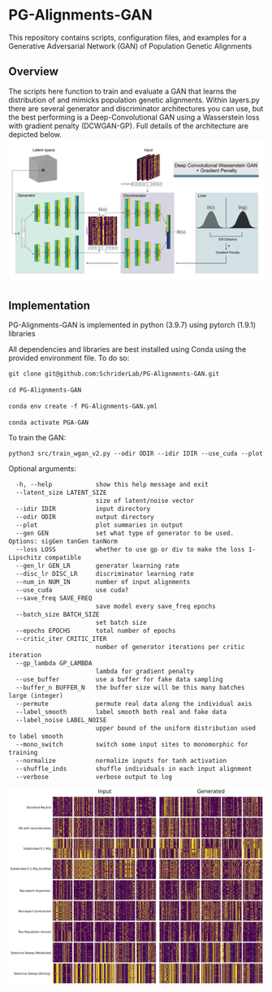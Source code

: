 # PG-Alignments-GAN
This repository contains scripts, configuration files, and examples for a Generative Adversarial Network (GAN) of Population Genetic Alignments

## Overview
The scripts here function to train and evaluate a GAN that learns the distribution of and mimicks population genetic alignments. Within layers.py there are several generator and discriminator architectures you can use, but the best performing is a Deep-Convolutional GAN using a Wasserstein loss with gradient penalty (DCWGAN-GP). Full details of the architecture are depicted below.
![GAN Architecture](https://github.com/SchriderLab/PG-Alignments-GAN/blob/main/img/Architecture_extended.png)

## Implementation
PG-Alignments-GAN is implemented in python (3.9.7) using pytorch (1.9.1) libraries

All dependencies and libraries are best installed using Conda using the provided environment file. To do so:

```{bash}
git clone git@github.com:SchriderLab/PG-Alignments-GAN.git

cd PG-Alignments-GAN

conda env create -f PG-Alignments-GAN.yml

conda activate PGA-GAN
```

To train the GAN:

```{bash}
python3 src/train_wgan_v2.py --odir ODIR --idir IDIR --use_cuda --plot
```
Optional arguments:

```
  -h, --help            show this help message and exit
  --latent_size LATENT_SIZE
                        size of latent/noise vector
  --idir IDIR           input directory
  --odir ODIR           output directory
  --plot                plot summaries in output
  --gen GEN             set what type of generator to be used. Options: sigGen tanGen tanNorm
  --loss LOSS           whether to use gp or div to make the loss 1-Lipschitz compatible
  --gen_lr GEN_LR       generator learning rate
  --disc_lr DISC_LR     discriminator learning rate
  --num_in NUM_IN       number of input alignments
  --use_cuda            use cuda?
  --save_freq SAVE_FREQ
                        save model every save_freq epochs
  --batch_size BATCH_SIZE
                        set batch size
  --epochs EPOCHS       total number of epochs
  --critic_iter CRITIC_ITER
                        number of generator iterations per critic iteration
  --gp_lambda GP_LAMBDA
                        lambda for gradient penalty
  --use_buffer          use a buffer for fake data sampling
  --buffer_n BUFFER_N   the buffer size will be this many batches large (integer)
  --permute             permute real data along the individual axis
  --label_smooth        label smooth both real and fake data
  --label_noise LABEL_NOISE
                        upper bound of the uniform distribution used to label smooth
  --mono_switch         switch some input sites to monomorphic for training
  --normalize           normalize inputs for tanh activation
  --shuffle_inds        shuffle individuals in each input alignment
  --verbose             verbose output to log
  ```

![GAN Example images](https://github.com/SchriderLab/PG-Alignments-GAN/blob/main/img/Alignments_fig-01.png)
